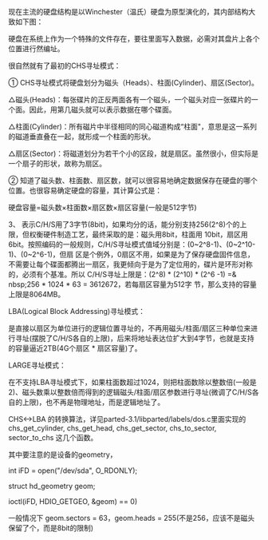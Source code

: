 现在主流的硬盘结构是以Winchester（温氏）硬盘为原型演化的，其内部结构大致如下图：

硬盘在系统上作为一个特殊的文件存在，要往里面写入数据，必需对其盘片上各个位置进行然编址。

很自然就有了最初的CHS寻址模式：

① CHS寻址模式将硬盘划分为磁头（Heads）、柱面(Cylinder)、扇区(Sector)。

△磁头(Heads)：每张碟片的正反两面各有一个磁头，一个磁头对应一张碟片的一个面。因此，用第几磁头就可以表示数据在哪个碟面。

△柱面(Cylinder)：所有磁片中半径相同的同心磁道构成“柱面"，意思是这一系列的磁道垂直叠在一起，就形成一个柱面的形状。

△扇区(Sector)：将磁道划分为若干个小的区段，就是扇区。虽然很小，但实际是一个扇子的形状，故称为扇区。

② 知道了磁头数、柱面数、扇区数，就可以很容易地确定数据保存在硬盘的哪个位置。也很容易确定硬盘的容量，其计算公式是：

硬盘容量=磁头数×柱面数×扇区数×扇区容量(一般是512字节)

3、 表示C/H/S用了3字节(8bit)，如果均分的话，能分别支持256(2^8)个的上限，但权衡硬件制造工艺，最终采取的是：磁头用8bit，柱面用 10bit，扇区用6bit。按照编码的一般规则，C/H/S寻址模式值域分别是：(0~2^8-1)、(0~2^10-1)、(0~2^6-1)，但扇 区是个例外，0扇区不用，如果是为了保存硬盘固件信息，不需要让每个碟面都腾出一扇区，我更倾向于是为了定位用的，碟片是环形对称的，必须有个基准。所以 C/H/S寻址上限是：(2^8) * (2^10) * (2^6 -1) =& nbsp;256 * 1024 * 63 = 3612672，若每扇区容量为512字 节，那么支持的容量上限是8064MB。

LBA(Logical Block Addressing)寻址模式：

是直接以扇区为单位进行的逻辑位置寻址的，不再用磁头/柱面/扇区三种单位来进行寻址(摆脱了C/H/S各自的上限)，后来将地址表达位扩大到4字节，也就是支持的容量逼近2TB(4G个扇区 * 扇区容量)了。 

LARGE寻址模式：

在不支持LBA寻址模式下，如果柱面数超过1024，则把柱面数除以整数倍(一般是2)、磁头数乘以整数倍而得到的逻辑磁头/柱面/扇区参数进行寻址(微调了C/H/S各自的上限)，也不再是物理地址，而是逻辑地址了。


CHS<->LBA 的转换算法，详见parted-3.1/libparted/labels/dos.c里面实现的 chs_get_cylinder, chs_get_head, chs_get_sector, chs_to_sector, sector_to_chs 这几个函数。

其中要注意的是设备的geometry，

int iFD = open("/dev/sda", O_RDONLY);

struct hd_geometry geom;

ioctl(iFD, HDIO_GETGEO, &geom) == 0)

一般情况下 geom.sectors = 63，geom.heads = 255(不是256，应该不是磁头保留了个，而是8bit的限制)

